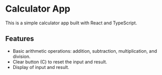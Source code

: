 # Calculator App

This is a simple calculator app built with React and TypeScript.

## Features

- Basic arithmetic operations: addition, subtraction, multiplication, and division.
- Clear button (C) to reset the input and result.
- Display of input and result.
